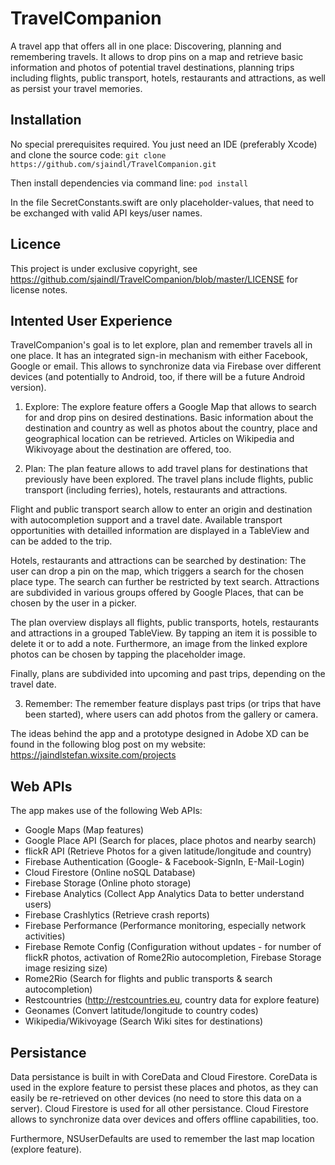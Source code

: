 # TravelCompanion
A travel app that offers all in one place: Discovering, planning and remembering travels. It allows to drop pins on a map and retrieve basic information and photos of potential travel destinations, planning trips including flights, public transport, hotels, restaurants and attractions, as well as persist your travel memories.

## Installation

No special prerequisites required. You just need an IDE (preferably Xcode) and clone the source code:
`git clone https://github.com/sjaindl/TravelCompanion.git`

Then install dependencies via command line:
`pod install`

In the file SecretConstants.swift are only placeholder-values, that need to be exchanged with valid API keys/user names.

## Licence

This project is under exclusive copyright, see https://github.com/sjaindl/TravelCompanion/blob/master/LICENSE for license notes.

## Intented User Experience

TravelCompanion's goal is to let explore, plan and remember travels all in one place. It has an integrated sign-in mechanism with either Facebook, Google or email. This allows to synchronize data via Firebase over different devices (and potentially to Android, too, if there will be a future Android version).

1. Explore:
The explore feature offers a Google Map that allows to search for and drop pins on desired destinations. Basic information about the destination and country as well as photos about the country, place and geographical location can be retrieved. Articles on Wikipedia and Wikivoyage about the destination are offered, too.

2. Plan:
The plan feature allows to add travel plans for destinations that previously have been explored. The travel plans include flights, public transport (including ferries), hotels, restaurants and attractions. 

Flight and public transport search allow to enter an origin and destination with autocompletion support and a travel date. Available transport opportunities with detailled information are displayed in a TableView and can be added to the trip.

Hotels, restaurants and attractions can be searched by destination: The user can drop a pin on the map, which triggers a search for the chosen place type. The search can further be restricted by text search. Attractions are subdivided in various groups offered by Google Places, that can be chosen by the user in a picker.

The plan overview displays all flights, public transports, hotels, restaurants and attractions in a grouped TableView. By tapping an item it is possible to delete it or to add a note. Furthermore, an image from the linked explore photos can be chosen by tapping the placeholder image.

Finally, plans are subdivided into upcoming and past trips, depending on the travel date.

3. Remember:
The remember feature displays past trips (or trips that have been started), where users can add photos from the gallery or camera.

The ideas behind the app and a prototype designed in Adobe XD can be found in the following blog post on my website:
https://jaindlstefan.wixsite.com/projects


## Web APIs

The app makes use of the following Web APIs:

- Google Maps (Map features)
- Google Place API (Search for places, place photos and nearby search)
- flickR API (Retrieve Photos for a given latitude/longitude and country)
- Firebase Authentication (Google- & Facebook-SignIn, E-Mail-Login)
- Cloud Firestore (Online noSQL Database)
- Firebase Storage (Online photo storage)
- Firebase Analytics (Collect App Analytics Data to better understand users)
- Firebase Crashlytics (Retrieve crash reports)
- Firebase Performance (Performance monitoring, especially network activities)
- Firebase Remote Config (Configuration without updates - for number of flickR photos, activation of Rome2Rio autocompletion, Firebase Storage image resizing size)
- Rome2Rio (Search for flights and public transports & search autocompletion)
- Restcountries (http://restcountries.eu, country data for explore feature)
- Geonames (Convert latitude/longitude to country codes)
- Wikipedia/Wikivoyage (Search Wiki sites for destinations)

## Persistance

Data persistance is built in with CoreData and Cloud Firestore. CoreData is used in the explore feature to persist these places and photos, as they can easily be re-retrieved on other devices (no need to store this data on a server). Cloud Firestore is used for all other persistance. Cloud Firestore allows to synchronize data over devices and offers offline capabilities, too. 

Furthermore, NSUserDefaults are used to remember the last map location (explore feature).
